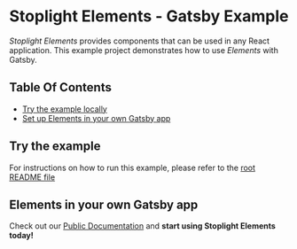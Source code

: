 # Stoplight Elements - Gatsby Example

*Stoplight Elements* provides components that can be used in any React application.
This example project demonstrates how to use *Elements* with Gatsby.

## Table Of Contents

* [Try the example locally](#try-the-example)
* [Set up Elements in your own Gatsby app](#elements-in-your-gatsby-app)

## Try the example

For instructions on how to run this example, please refer to the [root README file](../../README.md)


## Elements in your own Gatsby app

Check out our [Public Documentation](https://meta.stoplight.io/docs/elements) and **start using Stoplight Elements today!**
